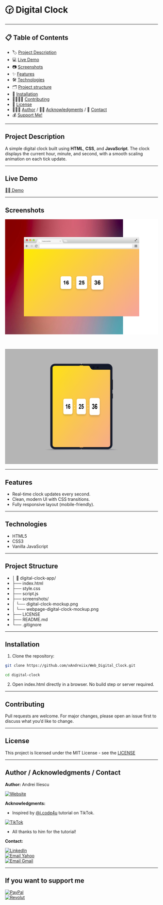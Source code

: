 # 🕝 Digital Clock

---

## 📋 Table of Contents
- 🏷️ [Project Description](#project-description)
- 💻 [Live Demo](#live-demo)
- 📷 [Screenshots](#screenshots)
- ✨ [Features](#features)
- 🛠️ [Technologies](#technologies)
- 🗂️ [Project structure](#project-structure)
- 💾 [Installation](#installation)
- 🫱🏻‍🫲🏼 [Contributing](#contributing)
- 📜 [License](#license)
- 👨🏻‍💻 [Author](#author--acknowledgments--contact) / 🙏🏻 [Acknowledgments](#author--acknowledgments--contact) / 📩 [Contact](#author--acknowledgments--contact)
- 💰 [Support Me!](#if-you-want-to-support-me)

---

## Project Description
A simple digital clock built using **HTML**, **CSS**, and **JavaScript**. The clock displays the current hour, minute, and second, with a smooth scaling animation on each tick update.
<!-- ## Badges -->

---

## Live Demo
[⛓️‍💥 Demo](https://web-digital-clock-woad.vercel.app/)

---
## Screenshots
<p align="center">
  <img src="screenshots/webpage-digital-clock-mockup.png" width="600">
</p>

<br>

<p align="center">
  <img src="screenshots/digital-clock-mockup.png" width="600">
</p>

---

## Features
- Real-time clock updates every second.
- Clean, modern UI with CSS transitions.
- Fully responsive layout (mobile-friendly).

---

## Technologies
- HTML5
- CSS3
- Vanilla JavaScript

---

## Project Structure
- │ 📁 digital-clock-app/
- ├── index.html
- ├── style.css
- ├── script.js
- ├── screenshots/
- │   └── digital-clock-mockup.png
- │   └── webpage-digital-clock-mockup.png
- ├── LICENSE
- ├── README.md
- └── .gitignore
<!-- ## Requirements -->

---

## Installation
1. Clone the repository:
```bash
git clone https://github.com/xAndreiix/Web_Digital_Clock.git
```
```bash
cd digital-clock
```
2. Open index.html directly in a browser. No build step or server required.
<!-- ## Usage -->
<!-- ## Configuration -->
<!-- ## Runing tests -->
<!-- ## Deployment -->
<!-- Notes -->
<!-- ## Road Map -->
<!-- ## FAQ -->

---

## Contributing
Pull requests are welcome.
For major changes, please open an issue first to discuss what you’d like to change.
<!-- ## Changelog -->

---

## License
This project is licensed under the MIT License - see the [LICENSE](LICENSE)

---

## Author / Acknowledgments / Contact
**Author:** 
Andrei Iliescu

[![Website](https://img.shields.io/badge/Website-PORTFOLIO-gold?style=for-the-badge&logo=about-dot-me&logoColor=white)](https://andrei-iliescu-portfolio.netlify.app/)

**Acknowledgments:**  
- Inspired by [@i.code4u](https://www.tiktok.com/@i.code4u) tutorial on TikTok.

[![TikTok](https://img.shields.io/badge/TikTok-000000?style=for-the-badge&logo=TikTok&logoColor=white)](https://www.tiktok.com/@i.code4u/photo/7527571365814177046?is_from_webapp=1&sender_device=pc&web_id=7403075142698436128)
- All thanks to him for the tutorial!

**Contact:**  

[![LinkedIn](https://img.shields.io/badge/LinkedIn-0077B5?style=for-the-badge&logo=linkedin&logoColor=white)](https://linkedin.com/in/andrei-iliescu-aa7910214)<br>
[![Email Yahoo](https://img.shields.io/badge/Email-andrey_iliescu%40yahoo.com-6001D2?style=for-the-badge&logoColor=white)](mailto:andrey_iliescu@yahoo.com)<br>
[![Email Gmail](https://img.shields.io/badge/Gmail-andrei.iliescu13102000%40gmail.com-D14836?style=for-the-badge&logo=gmail&logoColor=white)](mailto:andrei.iliescu13102000@gmail.com)

---

## If you want to support me
[![PayPal](https://img.shields.io/badge/PayPal-xAndreiix-00457C?style=for-the-badge&logo=paypal&logoColor=white)](https://paypal.me/xAndreiix)<br>
[![Revolut](https://img.shields.io/badge/Revolut-xAndreiix-001B2E?style=for-the-badge&logoColor=white)](https://revolut.me/xandreiix)
